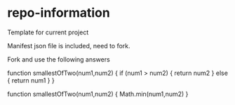 # repo-information
Template for current project


Manifest json file is included, need to fork.


Fork and use the following answers

function smallestOfTwo(num1,num2) {
    if (num1 > num2) {
        return num2
    }
    else {
        return num1
    }
}


function smallestOfTwo(num1,num2) {
    Math.min(num1,num2)
}


